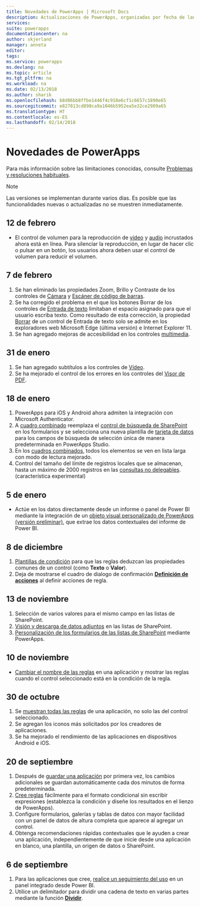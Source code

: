 ```yaml
---
title: Novedades de PowerApps | Microsoft Docs
description: Actualizaciones de PowerApps, organizadas por fecha de lanzamiento
services: 
suite: powerapps
documentationcenter: na
author: skjerland
manager: anneta
editor: 
tags: 
ms.service: powerapps
ms.devlang: na
ms.topic: article
ms.tgt_pltfrm: na
ms.workload: na
ms.date: 02/13/2018
ms.author: sharik
ms.openlocfilehash: b8d06bb8ffbe1446f4c918e6cf1c6657c1890e65
ms.sourcegitcommit: e827813cd898ca9a1046b5952ea5e32ce2989a65
ms.translationtype: HT
ms.contentlocale: es-ES
ms.lasthandoff: 02/14/2018
---
```

# <a name="whats-new-in-powerapps"></a>Novedades de PowerApps
Para más información sobre las limitaciones conocidas, consulte [Problemas y resoluciones habituales](common-issues-and-resolutions.md).

> [!NOTE]
> Las versiones se implementan durante varios días. Es posible que las funcionalidades nuevas o actualizadas no se muestren inmediatamente.

## <a name="feb-12"></a>12 de febrero
* El control de volumen para la reproducción de [vídeo](controls/control-audio-video.md) y [audio](controls/control-audio-video.md) incrustados ahora está en línea. Para silenciar la reproducción, en lugar de hacer clic o pulsar en un botón, los usuarios ahora deben usar el control de volumen para reducir el volumen.

## <a name="feb-7"></a>7 de febrero
1. Se han eliminado las propiedades Zoom, Brillo y Contraste de los controles de [Cámara](controls/control-camera.md) y [Escáner de código de barras](controls/control-barcodescanner.md).
2. Se ha corregido el problema en el que los botones Borrar de los controles de [Entrada de texto](controls/control-text-input.md) limitaban el espacio asignado para que el usuario escriba texto. Como resultado de esta corrección, la propiedad [Borrar](controls/control-text-input.md#additional-properties) de un control de Entrada de texto solo se admite en los exploradores web Microsoft Edge (última versión) e Internet Explorer 11.
3. Se han agregado mejoras de accesibilidad en los controles [multimedia](add-images-pictures-audio-video.md).

## <a name="jan-31"></a>31 de enero
1. Se han agregado subtítulos a los controles de [Vídeo](controls/control-audio-video.md).
2. Se ha mejorado el control de los errores en los controles del [Visor de PDF](controls/control-pdf-viewer.md).

## <a name="jan-18"></a>18 de enero
1. PowerApps para iOS y Android ahora admiten la integración con Microsoft Authenticator.
2. A [cuadro combinado](controls/control-combo-box.md) reemplaza el [control de búsqueda de SharePoint](sharepoint-lookup-fields.md) en los formularios y se selecciona una nueva plantilla de [tarjeta de datos](working-with-cards.md) para los campos de búsqueda de selección única de manera predeterminada en PowerApps Studio.
3. En los [cuadros combinados](controls/control-combo-box.md), todos los elementos se ven en lista larga con modo de lectura mejorado.
4. Control del tamaño del límite de registros locales que se almacenan, hasta un máximo de 2000 registros en las [consultas no delegables](delegation-overview.md#non-delegable-limits). (característica experimental)

## <a name="jan-5"></a>5 de enero
* Actúe en los datos directamente desde un informe o panel de Power BI mediante la integración de un [objeto visual personalizado de PowerApps (versión preliminar)](https://powerapps.microsoft.com/blog/powerbi-powerapps-visual/), que extrae los datos contextuales del informe de Power BI.

## <a name="dec-8"></a>8 de diciembre
1. [Plantillas de condición](working-with-rules.md) para que las reglas deduzcan las propiedades comunes de un control (como **Texto** o **Valor**).
2. Deja de mostrarse el cuadro de dialogo de confirmación [**Definición de acciones**](working-with-rules.md) al definir acciones de regla.

## <a name="nov-13"></a>13 de noviembre
1. Selección de varios valores para el mismo campo en las listas de SharePoint.
2. [Visión y descarga de datos adjuntos](controls/control-attachments.md) en las listas de SharePoint.
3. [Personalización de los formularios de las listas de SharePoint](customize-list-form.md) mediante PowerApps.

## <a name="nov-10"></a>10 de noviembre
* [Cambiar el nombre de las reglas](working-with-rules.md) en una aplicación y mostrar las reglas cuando el control seleccionado está en la condición de la regla.

## <a name="oct-30"></a>30 de octubre
1. Se [muestran todas las reglas](working-with-rules.md) de una aplicación, no solo las del control seleccionado.
2. Se agregan los iconos más solicitados por los creadores de aplicaciones.
3. Se ha mejorado el rendimiento de las aplicaciones en dispositivos Android e iOS.

## <a name="sept-20"></a>20 de septiembre
1. Después de [guardar una aplicación](save-publish-app.md) por primera vez, los cambios adicionales se guardan automáticamente cada dos minutos de forma predeterminada.
2. [Cree reglas](working-with-rules.md) fácilmente para el formato condicional sin escribir expresiones (establezca la condición y diseñe los resultados en el lienzo de PowerApps).
3. Configure formularios, galerías y tablas de datos con mayor facilidad con un panel de datos de altura completa que aparece al agregar un control.
4. Obtenga recomendaciones rápidas contextuales que le ayuden a crear una aplicación, independientemente de que inicie desde una aplicación en blanco, una plantilla, un origen de datos o SharePoint.

## <a name="sept-6"></a>6 de septiembre
1. Para las aplicaciones que cree, [realice un seguimiento del uso](app-analytics.md) en un panel integrado desde Power BI.
2. Utilice un delimitador para dividir una cadena de texto en varias partes mediante la función **[Dividir](functions/function-split.md)**.
